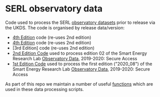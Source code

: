 # SERL observatory data

Code used to process the SERL [observatory datasets](https://github.com/smartEnergyResearchLab/About#observatory-data) prior to release via the UKDS. The code is organised by release data/version:

  * [4th Edition](http://doi.org/10.5255/UKDA-SN-8666-4) code (re-uses 2nd edition)
  * [4th Edition](http://doi.org/10.5255/UKDA-SN-8666-3) code (re-uses 2nd edition)
  * [3rd Edition] code (re-uses 2nd edition)
  * [2nd Edition Code](https://github.com/smartEnergyResearchLab/observatoryData/tree/master/scripts/edition02) used to process edition 02 of the Smart Energy Research Lab [Observatory Data](https://beta.ukdataservice.ac.uk/datacatalogue/studies/study?id=8666), 2019-2020: Secure Access 
  * [1st Edition Code](https://github.com/smartEnergyResearchLab/observatoryData/tree/master/scripts/2020_08) used to process the first edition ("2020_08") of the Smart Energy Research Lab [Observatory Data](https://beta.ukdataservice.ac.uk/datacatalogue/studies/study?id=8666), 2019-2020: Secure Access 

As part of this repo we maintain a number of useful [functions](https://github.com/smartEnergyResearchLab/observatoryData/tree/master/scripts/functions) which are used in these data processing scripts.
